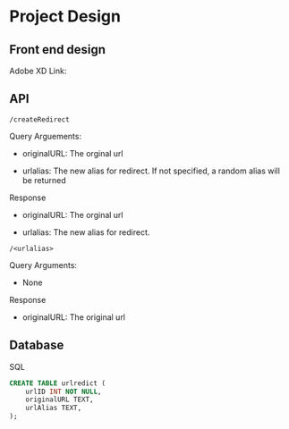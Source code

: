 # Project Design

## Front end design

Adobe XD Link:

## API

`/createRedirect`

Query Arguements:

- originalURL: The orginal url

- urlalias: The new alias for redirect. If not specified, a random alias will be returned

Response

- originalURL: The orginal url

- urlalias: The new alias for redirect.

`/<urlalias>`

Query Arguments:

- None

Response

- originalURL: The original url

## Database

SQL

```sql
CREATE TABLE urlredict (
    urlID INT NOT NULL,
    originalURL TEXT,
    urlAlias TEXT,
);
```
